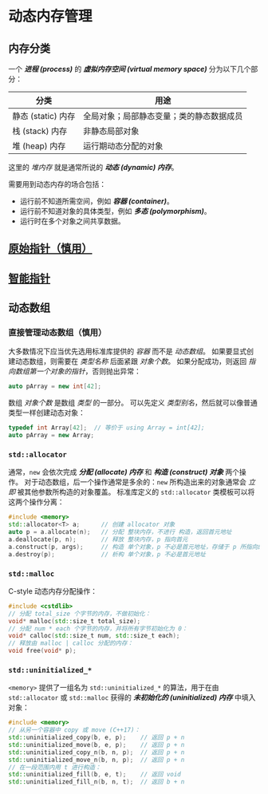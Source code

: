 # 动态内存管理

## 内存分类
一个 ***进程 (process)*** 的 ***虚拟内存空间 (virtual memory space)*** 分为以下几个部分：

| 分类 | 用途 |
| ---- | ---- |
| 静态 (static) 内存 | 全局对象；局部静态变量；类的静态数据成员 |
| 栈 (stack) 内存 | 非静态局部对象 |
| 堆 (heap) 内存 | 运行期动态分配的对象 |

这里的 *堆内存* 就是通常所说的 ***动态 (dynamic) 内存***。

需要用到动态内存的场合包括：
- 运行前不知道所需空间，例如 ***容器 (container)***。
- 运行前不知道对象的具体类型，例如 ***多态 (polymorphism)***。
- 运行时在多个对象之间共享数据。

## [原始指针（慎用）](./raw_pointers.md#原始指针)

## [智能指针](./smart_pointers.md#智能指针)

## 动态数组

### 直接管理动态数组（慎用）
大多数情况下应当优先选用标准库提供的 *容器* 而不是 *动态数组*。
如果要显式创建动态数组，则需要在 *类型名称* 后面紧跟 *对象个数*。
如果分配成功，则返回 *指向数组第一个对象的指针*，否则抛出异常：

```cpp
auto pArray = new int[42];
```
数组 *对象个数* 是数组 *类型* 的一部分。
可以先定义 *类型别名*，然后就可以像普通类型一样创建动态对象：

```cpp
typedef int Array[42];  // 等价于 using Array = int[42];
auto pArray = new Array;
```

### `std::allocator`
通常，`new` 会依次完成 ***分配 (allocate) 内存*** 和 ***构造 (construct) 对象*** 两个操作。
对于动态数组，后一个操作通常是多余的：`new` 所构造出来的对象通常会 *立即* 被其他参数所构造的对象覆盖。
标准库定义的 `std::allocator` 类模板可以将这两个操作分离：

```cpp
#include <memory>
std::allocator<T> a;      // 创建 allocator 对象
auto p = a.allocate(n);   // 分配 整块内存，不进行 构造，返回首元地址
a.deallocate(p, n);       // 释放 整块内存，p 指向首元
a.construct(p, args);     // 构造 单个对象，p 不必是首元地址，存储于 p 所指向的位置
a.destroy(p);             // 析构 单个对象，p 不必是首元地址
```

### `std::malloc`
C-style 动态内存分配操作：
```cpp
#include <cstdlib>
// 分配 total_size 个字节的内存，不做初始化：
void* malloc(std::size_t total_size);
// 分配 num * each 个字节的内存，并将所有字节初始化为 0：
void* calloc(std::size_t num, std::size_t each);
// 释放由 malloc | calloc 分配的内存：
void free(void* p);
```

### `std::uninitialized_*`

`<memory>` 提供了一组名为 `std::uninitialized_*` 的算法，用于在由 `std::allocator` 或 `std::malloc` 获得的 ***未初始化的 (uninitialized) 内存*** 中填入对象：

```cpp
#include <memory>
// 从另一个容器中 copy 或 move (C++17)：
std::uninitialized_copy(b, e, p);    // 返回 p + n
std::uninitialized_move(b, e, p);    // 返回 p + n
std::uninitialized_copy_n(b, n, p);  // 返回 p + n
std::uninitialized_move_n(b, n, p);  // 返回 p + n
// 在一段范围内用 t 进行构造：
std::uninitialized_fill(b, e, t);    // 返回 void
std::uninitialized_fill_n(b, n, t);  // 返回 b + n
```
